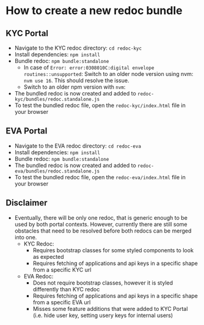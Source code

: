 # How to create a new redoc bundle

## KYC Portal
- Navigate to the KYC redoc directory: `cd redoc-kyc`
- Install dependencies: `npm install`
- Bundle redoc: `npm bundle:standalone`
  - In case of ``Error: error:0308010C:digital envelope routines::unsupported``: Switch to an older node version using nvm: `nvm use 16`. This should resolve the issue.
  - Switch to an older npm version with `nvm`:
- The bundled redoc is now created and added to `redoc-kyc/bundles/redoc.standalone.js`
- To test the bundled redoc file, open the `redoc-kyc/index.html` file in your browser

## EVA Portal
- Navigate to the EVA redoc directory: `cd redoc-eva`
- Install dependencies: `npm install`
- Bundle redoc: `npm bundle:standalone`
- The bundled redoc is now created and added to `redoc-eva/bundles/redoc.standalone.js`
- To test the bundled redoc file, open the `redoc-eva/index.html` file in your browser

## Disclaimer
- Eventually, there will be only one redoc, that is generic enough to be used by both portal contexts. However, currently there are still some obstacles that need to be resolved before both redocs can be merged into one.
  - KYC Redoc:
    - Requires bootstrap classes for some styled components to look as expected
    - Requires fetching of applications and api keys in a specific shape from a specific KYC url
  - EVA Redoc:
    - Does not require bootstrap classes, however it is styled differently than KYC redoc
    - Requires fetching of applications and api keys in a specific shape from a specific EVA url
    - Misses some feature additions that were added to KYC Portal (i.e. hide user key, setting usery keys for internal users)